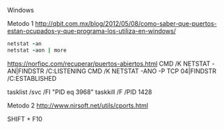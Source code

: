 Windows

Metodo 1
http://qbit.com.mx/blog/2012/05/08/como-saber-que-puertos-estan-ocupados-y-que-programa-los-utiliza-en-windows/

```ruby
netstat -an
netstat -aon | more
```

https://norfipc.com/recuperar/puertos-abiertos.html
CMD /K NETSTAT -AN|FINDSTR /C:LISTENING
CMD /K NETSTAT -ANO -P TCP 04|FINDSTR /C:ESTABLISHED

tasklist /svc /FI "PID eq 3968"
taskkill /F /PID 1428

Metodo 2
http://www.nirsoft.net/utils/cports.html

SHIFT + F10
